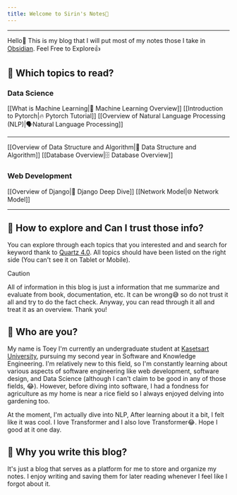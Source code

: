 ```yaml
---
title: Welcome to Sirin's Notes🤗
---
```

----

Hello🙌 This is my blog that I will put most of my notes those I take in [Obsidian](https://obsidian.md/). Feel Free to Explore👍 


## 🥱 Which topics to read?

### Data Science
[[What is Machine Learning|🤖 Machine Learning Overview]]
[[Introduction to Pytorch|🔥 Pytorch Tutorial]]
[[Overview of Natural Language Processing (NLP)|🗣️Natural Language Processing]]

---

[[Overview of Data Structure and Algorithm|📄 Data Structure and Algorithm]]
[[Database Overview|🗄️ Database Overview]]
### Web Development

[[Overview of Django|🤠 Django Deep Dive]]
[[Network Model|🌐 Network Model]]


---
## 🤨 How to explore and Can I trust those info?

You can explore through each topics that you interested and and search for keyword thank to [Quartz 4.0](https://quartz.jzhao.xyz/). All topics should have been listed on the right side (You can't see it on Tablet or Mobile).

> [!caution]
> All of information in this blog is just a information that me summarize and evaluate from book, documentation, etc. It can be wrong😅 so do not trust it all and try to do the fact check. Anyway, you can read through it all and treat it as an overview. Thank you!

## 😤 Who are you?

My name is Toey I'm currently an undergraduate student at <a href="https://www.ku.ac.th/th">Kasetsart University</a>, pursuing my second year in Software and Knowledge Engineering. I'm relatively new to this field, so I'm constantly learning about various aspects of software engineering like web development, software design, and Data Science (although I can't claim to be good in any of those fields, 😂). However, before diving into software, I had a fondness for agriculture as my home is near a rice field so I always enjoyed delving into gardening too.

At the moment, I'm actually dive into NLP, After learning about it a bit, I felt like it was cool. I love Transformer and I also love Transformer😂. Hope I good at it one day.

## 🤔 Why you write this blog?

It's just a blog that serves as a platform for me to store and organize my notes. I enjoy writing and saving them for later reading whenever I feel like I forgot about it.